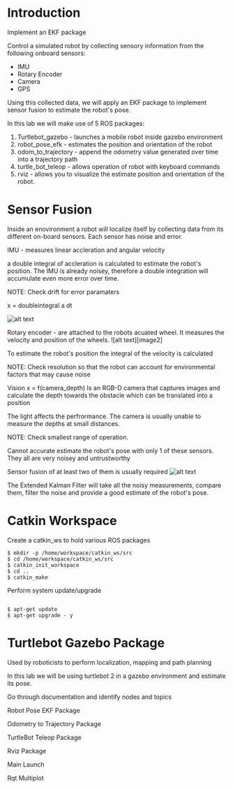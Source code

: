 [image1]: ./images/IMU.png
[image3]: ./images/rotaryencoder.png
[image4]: ./images/sensorfusion.png
[image5]: ./images/
[image6]: ./images/
[image7]: ./images/
[image8]: ./images/
[image9]: ./images/
[image10]: ./images/




# Introduction 

Implement an EKF package 

Control a simulated robot by collecting sensory information from the following onboard sensors: 

* IMU
* Rotary Encoder 
* Camera
* GPS

Using this collected data, we will apply an EKF package to implement sensor fusion to estimate the robot's pose.

In this lab we will make use of 5 ROS packages:

1. Turtlebot_gazebo - launches a mobile robot inside gazebo environment 
2. robot_pose_efk - estimates the position and orientation of the robot
3. odom_to_trajectory - append the odometry value generated over time into a trajectory path 
4. turtle_bot_teleop - allows operation of robot with keyboard commands
5. rviz - allows you to visualize the estimate position and orientation of the robot. 


# Sensor Fusion
Inside an enovironment a robot will localize itself by collecting data from its different on-board sensors. Each sensor has noise and error. 

IMU - measures linear accleration and angular velocity 

a double integral of accleration is calculated to estimate the robot's position. The IMU is already noisey, therefore a double integration will accumulate even more error over time. 

NOTE: Check drift for error paramaters

x = doubleintegral a dt

![alt text][image1]


Rotary encoder - are attached to the robots acuated wheel. It measures the velocity and position of the wheels.
![alt text][image2]

To estimate the robot's position the integral of the velocity is calculated

NOTE: Check resolution so that the robot can account for environmental factors that may cause noise

Vision x = f(camera_depth)
Is an RGB-D camera that captures images and calculate the depth towards the obstacle which can be translated into a position 

The light affects the perfrormance. The camera is usually unable to measure the depths at small distances. 

NOTE: Check smallest range of operation.

Cannot accurate estimate the robot's pose with only 1 of these sensors. They all are very noisey and untrustworthy

Sensor fusion of at least two of them is usually required
![alt text][image3]

The Extended Kalman Filter will take all the noisy measurements, compare them, filter the noise and provide a good estimate of the robot's pose.


# Catkin Workspace

Create a catkin_ws to hold various ROS packages

```` shell
$ mkdir -p /home/workspace/catkin_ws/src
$ cd /home/workspace/catkin_ws/src
$ catkin_init_workspace
$ cd ..
$ catkin_make

````
Perform system update/upgrade

```shell

$ apt-get update
$ apt-get upgrade - y

```



# Turtlebot Gazebo Package 

Used by roboticists to perform localization, mapping and path planning 

In this lab we will be using turtlebot 2 in a gazebo environment and estimate its pose. 

Go through documentation and identify nodes and topics 



Robot Pose EKF Package


Odometry to Trajectory Package 

TurtleBot Teleop Package 

Rviz Package

Main Launch

Rqt Multiplot 
